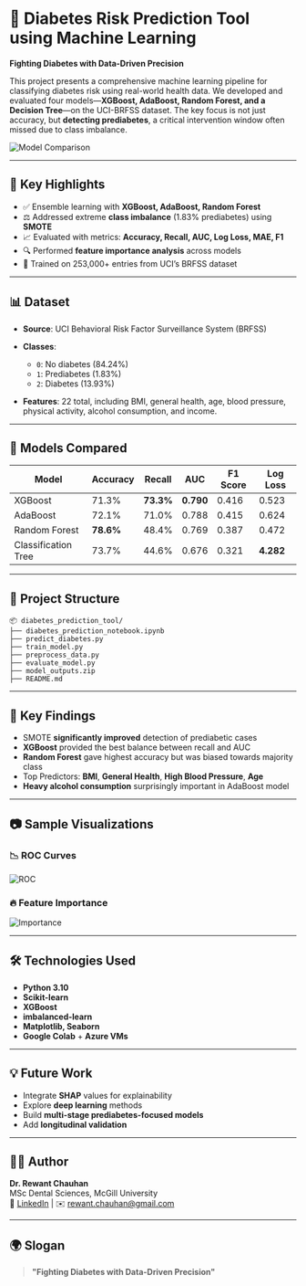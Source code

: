 # 🧠 Diabetes Risk Prediction Tool using Machine Learning

**Fighting Diabetes with Data-Driven Precision**

This project presents a comprehensive machine learning pipeline for classifying diabetes risk using real-world health data. We developed and evaluated four models—**XGBoost, AdaBoost, Random Forest, and a Decision Tree**—on the UCI-BRFSS dataset. The key focus is not just accuracy, but **detecting prediabetes**, a critical intervention window often missed due to class imbalance.

![Model Comparison](plots/model_comparison_all4.png)

---

## 🚀 Key Highlights

- ✅ Ensemble learning with **XGBoost, AdaBoost, Random Forest**
- ⚖️ Addressed extreme **class imbalance** (1.83% prediabetes) using **SMOTE**
- 📈 Evaluated with metrics: **Accuracy, Recall, AUC, Log Loss, MAE, F1**
- 🔍 Performed **feature importance analysis** across models
- 🔬 Trained on 253,000+ entries from UCI’s BRFSS dataset

---

## 📊 Dataset

- **Source**: UCI Behavioral Risk Factor Surveillance System (BRFSS)
- **Classes**:
  - `0`: No diabetes (84.24%)
  - `1`: Prediabetes (1.83%)
  - `2`: Diabetes (13.93%)

- **Features**: 22 total, including BMI, general health, age, blood pressure, physical activity, alcohol consumption, and income.

---

## 🧪 Models Compared

| Model               | Accuracy | Recall | AUC  | F1 Score | Log Loss |
|--------------------|----------|--------|------|----------|-----------|
| XGBoost            | 71.3%    | **73.3%** | **0.790** | 0.416    | 0.523     |
| AdaBoost           | 72.1%    | 71.0% | 0.788 | 0.415    | 0.624     |
| Random Forest      | **78.6%**| 48.4% | 0.769 | 0.387    | 0.472     |
| Classification Tree| 73.7%    | 44.6% | 0.676 | 0.321    | **4.282** |

---

## 📁 Project Structure

```
📦 diabetes_prediction_tool/
├── diabetes_prediction_notebook.ipynb
├── predict_diabetes.py
├── train_model.py
├── preprocess_data.py
├── evaluate_model.py
├── model_outputs.zip
├── README.md
```

---

## 📌 Key Findings

- SMOTE **significantly improved** detection of prediabetic cases
- **XGBoost** provided the best balance between recall and AUC
- **Random Forest** gave highest accuracy but was biased towards majority class
- Top Predictors: **BMI**, **General Health**, **High Blood Pressure**, **Age**
- **Heavy alcohol consumption** surprisingly important in AdaBoost model

---

## 📷 Sample Visualizations

### 📉 ROC Curves
![ROC](plots/auroc_curve_all_models.png)

### 🔥 Feature Importance
![Importance](plots/feature_importances_all.png)

---

## 🛠 Technologies Used

- **Python 3.10**
- **Scikit-learn**
- **XGBoost**
- **imbalanced-learn**
- **Matplotlib, Seaborn**
- **Google Colab** + **Azure VMs**

---

## 💡 Future Work

- Integrate **SHAP** values for explainability
- Explore **deep learning** methods
- Build **multi-stage prediabetes-focused models**
- Add **longitudinal validation**

---

## 👨‍⚕️ Author

**Dr. Rewant Chauhan**  
MSc Dental Sciences, McGill University  
🔗 [LinkedIn](https://www.linkedin.com/in/dr_rewantchauhan) | ✉️ rewant.chauhan@gmail.com

---

## 🌍 Slogan

> **"Fighting Diabetes with Data-Driven Precision"**
